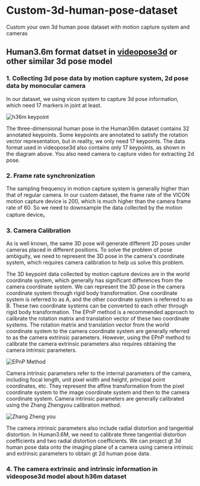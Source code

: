 # Custom-3d-human-pose-dataset
Custom your own 3d human pose dataset with motion capture system and cameras

## Human3.6m format datset in [videopose3d](https://github.com/facebookresearch/VideoPose3D) or other similar 3d pose model

### 1. Collecting 3d pose data by motion capture system, 2d pose data by monocular camera
In our dataset, we using vicon system to capture 3d pose information, which need 17 markers in joint at least.

![h36m keypoint](https://github.com/floriculture/Custom-your-own-3d-human-pose-dataset/blob/main/pic/Human3.6M%20KPT2.png)

The three-dimensional human pose in the Human36m dataset contains 32 annotated keypoints. Some keypoints are annotated to satisfy the rotation vector representation, but in reality, we only need 17 keypoints. The data format used in videopose3d also contains only 17 keypoints, as shown in the diagram above. You also need camera to capture video for extracting 2d pose.

### 2. Frame rate synchronization

The sampling frequency in motion capture system is generally higher than that of regular camera. In our custom dataset, the frame rate of the VICON motion capture device is 200, which is much higher than the camera frame rate of 60. So we need to downsample the data collected by the motion capture device。

### 3. Camera Calibration
As is well known, the same 3D pose will generate different 2D poses under cameras placed in different positions. To solve the problem of pose ambiguity, we need to represent the 3D pose in the camera's coordinate system, which requires camera calibration to help us solve this problem.

The 3D keypoint data collected by motion capture devices are in the world coordinate system, which generally has significant differences from the camera coordinate system. We can represent the 3D pose in the camera coordinate system through rigid body transformation. One coordinate system is referred to as A, and the other coordinate system is referred to as B. These two coordinate systems can be converted to each other through rigid body transformation. The EPnP method is a recommended approach to calibrate the rotation matrix and translation vector of these two coordinate systems. The rotation matrix and translation vector from the world coordinate system to the camera coordinate system are generally referred to as the camera extrinsic parameters. However, using the EPnP method to calibrate the camera extrinsic parameters also requires obtaining the camera intrinsic parameters.

![EPnP Method](https://github.com/floriculture/Custom-your-own-3d-human-pose-dataset/blob/main/pic/pic8%20PnP%E5%87%A0%E4%BD%95%E7%BB%93%E6%9E%84.PNG)

Camera intrinsic parameters refer to the internal parameters of the camera, including focal length, unit pixel width and height, principal point coordinates, etc. They represent the affine transformation from the pixel coordinate system to the image coordinate system and then to the camera coordinate system. Camera intrinsic parameters are generally calibrated using the Zhang Zhengyou calibration method.

![Zhang Zheng you](https://github.com/floriculture/Custom-your-own-3d-human-pose-dataset/blob/main/pic/pic9%20%E7%9B%B8%E6%9C%BA%E5%86%85%E5%8F%82%E6%A0%87%E5%AE%9A%E5%AE%9E%E6%99%AF.PNG)

The camera intrinsic parameters also include radial distortion and tangential distortion. In Human3.6M, we need to calibrate three tangential distortion coefficients and two radial distortion coefficients. We can project gt 3d human pose data onto the imaging plane of a camera using camera intrinsic and extrinsic parameters to obtain gt 2d human pose data.

### 4. The camera extrinsic and intrinsic information in videopose3d model about h36m dataset




